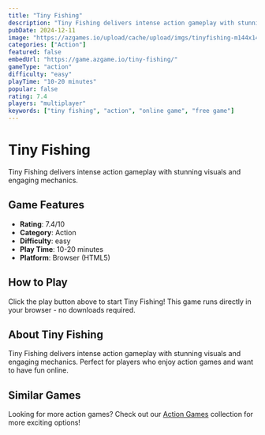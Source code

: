 ```yaml
---
title: "Tiny Fishing"
description: "Tiny Fishing delivers intense action gameplay with stunning visuals and engaging mechanics."
pubDate: 2024-12-11
image: "https://azgames.io/upload/cache/upload/imgs/tinyfishing-m144x144.webp"
categories: ["Action"]
featured: false
embedUrl: "https://game.azgame.io/tiny-fishing/"
gameType: "action"
difficulty: "easy"
playTime: "10-20 minutes"
popular: false
rating: 7.4
players: "multiplayer"
keywords: ["tiny fishing", "action", "online game", "free game"]
---
```


# Tiny Fishing

Tiny Fishing delivers intense action gameplay with stunning visuals and engaging mechanics.

## Game Features

- **Rating**: 7.4/10
- **Category**: Action
- **Difficulty**: easy
- **Play Time**: 10-20 minutes
- **Platform**: Browser (HTML5)

## How to Play

Click the play button above to start Tiny Fishing! This game runs directly in your browser - no downloads required.

## About Tiny Fishing

Tiny Fishing delivers intense action gameplay with stunning visuals and engaging mechanics. Perfect for players who enjoy action games and want to have fun online.

## Similar Games

Looking for more action games? Check out our [Action Games](/categories/action) collection for more exciting options!
